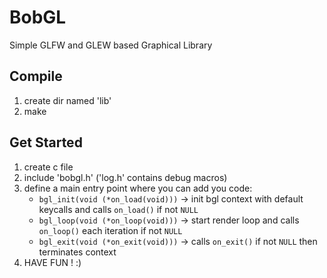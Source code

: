 # BobGL

Simple GLFW and GLEW based Graphical Library

## Compile

1. create dir named 'lib'
2. make

## Get Started

1. create c file
2. include 'bobgl.h' ('log.h' contains debug macros)
3. define a main entry point where you can add you code:
    * `bgl_init(void (*on_load(void)))` -> init bgl context with default keycalls and calls `on_load()` if not `NULL`
    * `bgl_loop(void (*on_loop(void)))` -> start render loop and calls `on_loop()` each
        iteration if not `NULL`
    * `bgl_exit(void (*on_exit(void)))` -> calls `on_exit()` if not `NULL` then terminates context
4. HAVE FUN !
    :)
